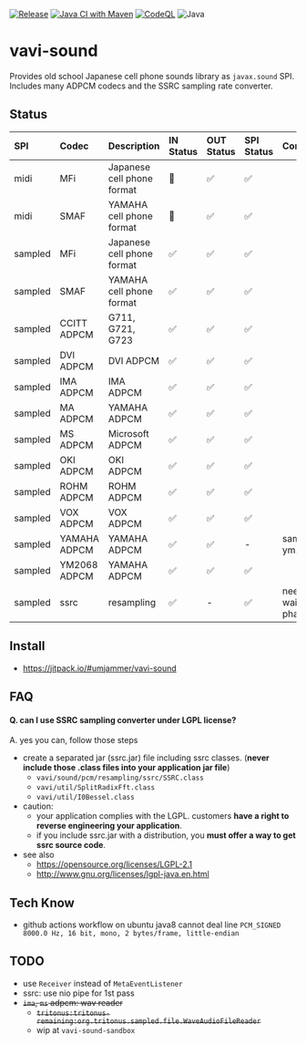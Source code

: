[![Release](https://jitpack.io/v/umjammer/vavi-sound.svg)](https://jitpack.io/#umjammer/vavi-sound)
[![Java CI with Maven](https://github.com/umjammer/vavi-sound/workflows/Java%20CI%20with%20Maven/badge.svg)](https://github.com/umjammer/vavi-sound/actions)
[![CodeQL](https://github.com/umjammer/vavi-sound/actions/workflows/codeql-analysis.yml/badge.svg)](https://github.com/umjammer/vavi-sound/actions/workflows/codeql-analysis.yml)
![Java](https://img.shields.io/badge/Java-8-b07219)

# vavi-sound

Provides old school Japanese cell phone sounds library as `javax.sound` SPI.
Includes many ADPCM codecs and the SSRC sampling rate converter.

## Status

| **SPI** |  **Codec**   |  **Description**           | **IN Status** | **OUT Status** | **SPI Status** | **Comment**                 |
|:--------|:-------------|:---------------------------|:--------------|:---------------|:---------------|:----------------------------|
| midi    | MFi          | Japanese cell phone format | 🚧 | ✅ | ✅ |                             |
| midi    | SMAF         | YAMAHA cell phone format   | 🚧 | ✅ | ✅ |                             |
| sampled | MFi          | Japanese cell phone format | ✅ | ✅ | ✅ |                             |
| sampled | SMAF         | YAMAHA cell phone format   | ✅ | ✅ | ✅ |                             |
| sampled | CCITT ADPCM  | G711, G721, G723           | ✅ | ✅ | ✅ |                             |
| sampled | DVI ADPCM    | DVI ADPCM                  | ✅ | ✅ | ✅ |                             |
| sampled | IMA ADPCM    | IMA ADPCM                  | ✅ | ✅ | ✅ |                             |
| sampled | MA ADPCM     | YAMAHA ADPCM               | ✅ | ✅ | ✅ |                             |
| sampled | MS ADPCM     | Microsoft ADPCM            | ✅ | ✅ | ✅ |                             |
| sampled | OKI ADPCM    | OKI ADPCM                  | ✅ | ✅ | ✅ |                             |
| sampled | ROHM ADPCM   | ROHM ADPCM                 | ✅ | ✅ | ✅ |                             |
| sampled | VOX ADPCM    | VOX ADPCM                  | ✅ | ✅ | ✅ |                             |
| sampled | YAMAHA ADPCM | YAMAHA ADPCM               | ✅ | ✅ | - | same as ym2068              |
| sampled | YM2068 ADPCM | YAMAHA ADPCM               | ✅ | ✅ | ✅ |                             |
| sampled | ssrc         | resampling                 | ✅ | -  | ✅ | need to wait for phase 1 |

## Install

 * https://jitpack.io/#umjammer/vavi-sound

## FAQ

#### Q. can I use SSRC sampling converter under LGPL license?

A. yes you can, follow those steps

 * create a separated jar (ssrc.jar) file including ssrc classes. (**never include those .class files into your application jar file**)
   * `vavi/sound/pcm/resampling/ssrc/SSRC.class`
   * `vavi/util/SplitRadixFft.class`
   * `vavi/util/I0Bessel.class`
 * caution:
   * your application complies with the LGPL. customers **have a right to reverse engineering your application**.
   * if you include ssrc.jar with a distribution, you **must offer a way to get ssrc source code**.
 * see also
   * https://opensource.org/licenses/LGPL-2.1
   * http://www.gnu.org/licenses/lgpl-java.en.html

## Tech Know

 * github actions workflow on ubuntu java8 cannot deal line `PCM_SIGNED 8000.0 Hz, 16 bit, mono, 2 bytes/frame, little-endian`

## TODO

  * use `Receiver` instead of `MetaEventListener`
  * ssrc: use nio pipe for 1st pass
  * ~~`ima`, `ms` adpcm: wav reader~~
    * ~~`tritonus:tritonus-remaining:org.tritonus.sampled.file.WaveAudioFileReader`~~
    * wip at `vavi-sound-sandbox`
